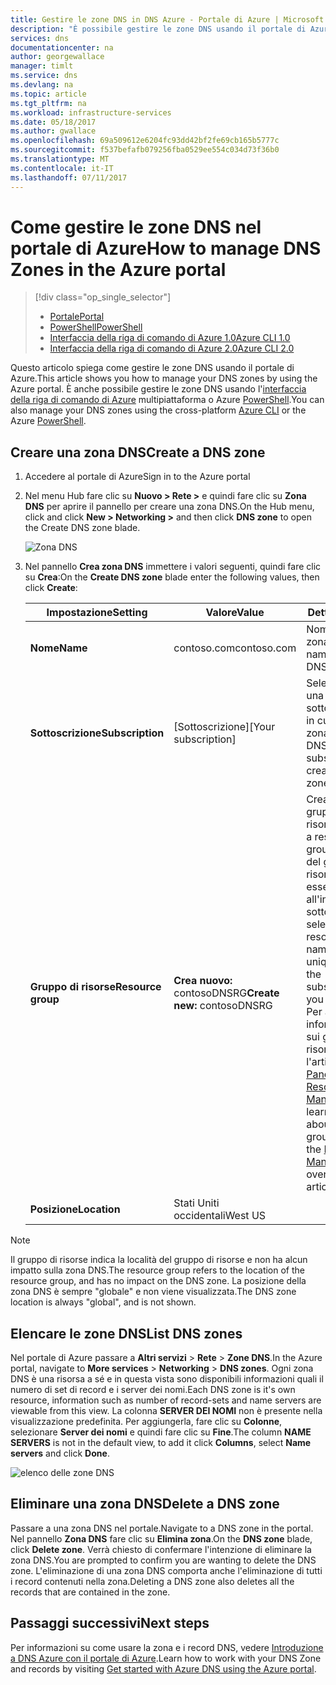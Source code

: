 ```yaml
---
title: Gestire le zone DNS in DNS Azure - Portale di Azure | Microsoft Docs
description: "È possibile gestire le zone DNS usando il portale di Azure. Questo articolo illustra come aggiornare, eliminare e creare le zone DNS in DNS di Azure"
services: dns
documentationcenter: na
author: georgewallace
manager: timlt
ms.service: dns
ms.devlang: na
ms.topic: article
ms.tgt_pltfrm: na
ms.workload: infrastructure-services
ms.date: 05/18/2017
ms.author: gwallace
ms.openlocfilehash: 69a509612e6204fc93dd42bf2fe69cb165b5777c
ms.sourcegitcommit: f537befafb079256fba0529ee554c034d73f36b0
ms.translationtype: MT
ms.contentlocale: it-IT
ms.lasthandoff: 07/11/2017
---
```

# <a name="how-to-manage-dns-zones-in-the-azure-portal"></a><span data-ttu-id="36193-104">Come gestire le zone DNS nel portale di Azure</span><span class="sxs-lookup"><span data-stu-id="36193-104">How to manage DNS Zones in the Azure portal</span></span>

> [!div class="op_single_selector"]
> * [<span data-ttu-id="36193-105">Portale</span><span class="sxs-lookup"><span data-stu-id="36193-105">Portal</span></span>](dns-operations-dnszones-portal.md)
> * [<span data-ttu-id="36193-106">PowerShell</span><span class="sxs-lookup"><span data-stu-id="36193-106">PowerShell</span></span>](dns-operations-dnszones.md)
> * [<span data-ttu-id="36193-107">Interfaccia della riga di comando di Azure 1.0</span><span class="sxs-lookup"><span data-stu-id="36193-107">Azure CLI 1.0</span></span>](dns-operations-dnszones-cli-nodejs.md)
> * [<span data-ttu-id="36193-108">Interfaccia della riga di comando di Azure 2.0</span><span class="sxs-lookup"><span data-stu-id="36193-108">Azure CLI 2.0</span></span>](dns-operations-dnszones-cli.md)

<span data-ttu-id="36193-109">Questo articolo spiega come gestire le zone DNS usando il portale di Azure.</span><span class="sxs-lookup"><span data-stu-id="36193-109">This article shows you how to manage your DNS zones by using the Azure portal.</span></span> <span data-ttu-id="36193-110">È anche possibile gestire le zone DNS usando l'[interfaccia della riga di comando di Azure](dns-operations-dnszones-cli.md) multipiattaforma o Azure [PowerShell](dns-operations-dnszones.md).</span><span class="sxs-lookup"><span data-stu-id="36193-110">You can also manage your DNS zones using the cross-platform [Azure CLI](dns-operations-dnszones-cli.md) or the Azure [PowerShell](dns-operations-dnszones.md).</span></span>

## <a name="create-a-dns-zone"></a><span data-ttu-id="36193-111">Creare una zona DNS</span><span class="sxs-lookup"><span data-stu-id="36193-111">Create a DNS zone</span></span>

1. <span data-ttu-id="36193-112">Accedere al portale di Azure</span><span class="sxs-lookup"><span data-stu-id="36193-112">Sign in to the Azure portal</span></span>
2. <span data-ttu-id="36193-113">Nel menu Hub fare clic su **Nuovo > Rete >** e quindi fare clic su **Zona DNS** per aprire il pannello per creare una zona DNS.</span><span class="sxs-lookup"><span data-stu-id="36193-113">On the Hub menu, click and click **New > Networking >** and then click **DNS zone** to open the Create DNS zone blade.</span></span>

    ![Zona DNS](./media/dns-operations-dnszones-portal/openzone650.png)

4. <span data-ttu-id="36193-115">Nel pannello **Crea zona DNS** immettere i valori seguenti, quindi fare clic su **Crea**:</span><span class="sxs-lookup"><span data-stu-id="36193-115">On the **Create DNS zone** blade enter the following values, then click **Create**:</span></span>


   | <span data-ttu-id="36193-116">**Impostazione**</span><span class="sxs-lookup"><span data-stu-id="36193-116">**Setting**</span></span> | <span data-ttu-id="36193-117">**Valore**</span><span class="sxs-lookup"><span data-stu-id="36193-117">**Value**</span></span> | <span data-ttu-id="36193-118">**Dettagli**</span><span class="sxs-lookup"><span data-stu-id="36193-118">**Details**</span></span> |
   |---|---|---|
   |<span data-ttu-id="36193-119">**Nome**</span><span class="sxs-lookup"><span data-stu-id="36193-119">**Name**</span></span>|<span data-ttu-id="36193-120">contoso.com</span><span class="sxs-lookup"><span data-stu-id="36193-120">contoso.com</span></span>|<span data-ttu-id="36193-121">Nome della zona DNS</span><span class="sxs-lookup"><span data-stu-id="36193-121">The name of the DNS zone</span></span>|
   |<span data-ttu-id="36193-122">**Sottoscrizione**</span><span class="sxs-lookup"><span data-stu-id="36193-122">**Subscription**</span></span>|<span data-ttu-id="36193-123">[Sottoscrizione]</span><span class="sxs-lookup"><span data-stu-id="36193-123">[Your subscription]</span></span>|<span data-ttu-id="36193-124">Selezionare una sottoscrizione in cui creare la zona DNS.</span><span class="sxs-lookup"><span data-stu-id="36193-124">Select a subscription to create the DNS zone in.</span></span>|
   |<span data-ttu-id="36193-125">**Gruppo di risorse**</span><span class="sxs-lookup"><span data-stu-id="36193-125">**Resource group**</span></span>|<span data-ttu-id="36193-126">**Crea nuovo:** contosoDNSRG</span><span class="sxs-lookup"><span data-stu-id="36193-126">**Create new:** contosoDNSRG</span></span>|<span data-ttu-id="36193-127">Creare un gruppo di risorse.</span><span class="sxs-lookup"><span data-stu-id="36193-127">Create a resource group.</span></span> <span data-ttu-id="36193-128">Il nome del gruppo di risorse deve essere univoco all'interno della sottoscrizione selezionata.</span><span class="sxs-lookup"><span data-stu-id="36193-128">The resource group name must be unique within the subscription you selected.</span></span> <span data-ttu-id="36193-129">Per altre informazioni sui gruppi di risorse, vedere l'articolo [Panoramica di Resource Manager](../azure-resource-manager/resource-group-overview.md?toc=%2fazure%2fdns%2ftoc.json#resource-groups).</span><span class="sxs-lookup"><span data-stu-id="36193-129">To learn more about resource groups, read the [Resource Manager](../azure-resource-manager/resource-group-overview.md?toc=%2fazure%2fdns%2ftoc.json#resource-groups) overview article.</span></span>|
   |<span data-ttu-id="36193-130">**Posizione**</span><span class="sxs-lookup"><span data-stu-id="36193-130">**Location**</span></span>|<span data-ttu-id="36193-131">Stati Uniti occidentali</span><span class="sxs-lookup"><span data-stu-id="36193-131">West US</span></span>||

> [!NOTE]
> <span data-ttu-id="36193-132">Il gruppo di risorse indica la località del gruppo di risorse e non ha alcun impatto sulla zona DNS.</span><span class="sxs-lookup"><span data-stu-id="36193-132">The resource group refers to the location of the resource group, and has no impact on the DNS zone.</span></span> <span data-ttu-id="36193-133">La posizione della zona DNS è sempre "globale" e non viene visualizzata.</span><span class="sxs-lookup"><span data-stu-id="36193-133">The DNS zone location is always "global", and is not shown.</span></span>

## <a name="list-dns-zones"></a><span data-ttu-id="36193-134">Elencare le zone DNS</span><span class="sxs-lookup"><span data-stu-id="36193-134">List DNS zones</span></span>

<span data-ttu-id="36193-135">Nel portale di Azure passare a **Altri servizi** > **Rete** > **Zone DNS**.</span><span class="sxs-lookup"><span data-stu-id="36193-135">In the Azure portal, navigate to **More services** > **Networking** > **DNS zones**.</span></span> <span data-ttu-id="36193-136">Ogni zona DNS è una risorsa a sé e in questa vista sono disponibili informazioni quali il numero di set di record e i server dei nomi.</span><span class="sxs-lookup"><span data-stu-id="36193-136">Each DNS zone is it's own resource, information such as number of record-sets and name servers are viewable from this view.</span></span> <span data-ttu-id="36193-137">La colonna **SERVER DEI NOMI** non è presente nella visualizzazione predefinita. Per aggiungerla, fare clic su **Colonne**, selezionare **Server dei nomi** e quindi fare clic su **Fine**.</span><span class="sxs-lookup"><span data-stu-id="36193-137">The column **NAME SERVERS** is not in the default view, to add it click **Columns**, select **Name servers** and click **Done**.</span></span>

![elenco delle zone DNS](./media/dns-operations-dnszones-portal/listzones.png)

## <a name="delete-a-dns-zone"></a><span data-ttu-id="36193-139">Eliminare una zona DNS</span><span class="sxs-lookup"><span data-stu-id="36193-139">Delete a DNS zone</span></span>

<span data-ttu-id="36193-140">Passare a una zona DNS nel portale.</span><span class="sxs-lookup"><span data-stu-id="36193-140">Navigate to a DNS zone in the portal.</span></span> <span data-ttu-id="36193-141">Nel pannello **Zona DNS** fare clic su **Elimina zona**.</span><span class="sxs-lookup"><span data-stu-id="36193-141">On the **DNS zone** blade, click **Delete zone**.</span></span> <span data-ttu-id="36193-142">Verrà chiesto di confermare l'intenzione di eliminare la zona DNS.</span><span class="sxs-lookup"><span data-stu-id="36193-142">You are prompted to confirm you are wanting to delete the DNS zone.</span></span> <span data-ttu-id="36193-143">L'eliminazione di una zona DNS comporta anche l'eliminazione di tutti i record contenuti nella zona.</span><span class="sxs-lookup"><span data-stu-id="36193-143">Deleting a DNS zone also deletes all the records that are contained in the zone.</span></span>

## <a name="next-steps"></a><span data-ttu-id="36193-144">Passaggi successivi</span><span class="sxs-lookup"><span data-stu-id="36193-144">Next steps</span></span>

<span data-ttu-id="36193-145">Per informazioni su come usare la zona e i record DNS, vedere [Introduzione a DNS Azure con il portale di Azure](dns-getstarted-portal.md).</span><span class="sxs-lookup"><span data-stu-id="36193-145">Learn how to work with your DNS Zone and records by visiting [Get started with Azure DNS using the Azure portal](dns-getstarted-portal.md).</span></span>